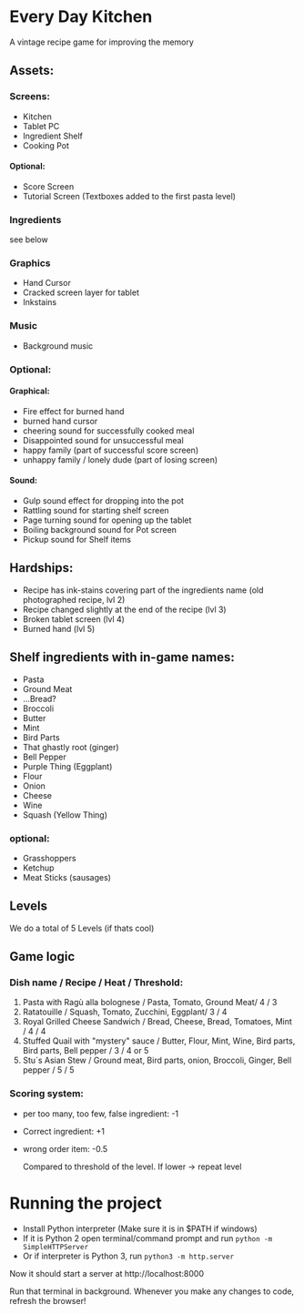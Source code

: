 # Every Day Kitchen
A vintage recipe game for improving the memory


## Assets: 
### Screens: 
* Kitchen 
* Tablet PC 
* Ingredient Shelf
* Cooking Pot
#### Optional: 
* Score Screen
* Tutorial Screen (Textboxes added to the first pasta level)

### Ingredients
see below

### Graphics
* Hand Cursor
* Cracked screen layer for tablet
* Inkstains
	
### Music
* Background music
### Optional: 
#### Graphical:
* Fire effect for burned hand
* burned hand cursor
* cheering sound for successfully cooked meal
* Disappointed sound for unsuccessful meal
* happy family (part of successful score screen)
* unhappy family / lonely dude (part of losing screen)
		
#### Sound: 
* Gulp sound effect for dropping into the pot
* Rattling sound for starting shelf screen
* Page turning sound for opening up the tablet 
* Boiling background sound for Pot screen
* Pickup sound for Shelf items

			 

## Hardships: 
* Recipe has ink-stains covering part of the ingredients name (old photographed recipe, lvl 2)
* Recipe changed slightly at the end of the recipe (lvl 3)
* Broken tablet screen (lvl 4)
* Burned hand (lvl 5)
		

## Shelf ingredients with in-game names:

* Pasta
* Ground Meat
* ...Bread?
* Broccoli
* Butter
* Mint
* Bird Parts
* That ghastly root (ginger)
* Bell Pepper
* Purple Thing (Eggplant)
* Flour
* Onion
* Cheese
* Wine
* Squash (Yellow Thing)

### optional:

* Grasshoppers
* Ketchup
* Meat Sticks (sausages)


## Levels
We do a total of 5 Levels (if thats cool)


## Game logic
### Dish name / Recipe / Heat / Threshold:

1. Pasta with Ragù alla bolognese / Pasta, Tomato, Ground Meat/ 4 / 3
2. Ratatouille / Squash, Tomato, Zucchini, Eggplant/ 3 / 4
3. Royal Grilled Cheese Sandwich / Bread, Cheese, Bread, Tomatoes, Mint / 4 / 4
4. Stuffed Quail with "mystery" sauce / Butter, Flour, Mint, Wine, Bird parts, Bird parts, Bell pepper / 3 / 4 or 5
5. Stu´s Asian Stew / Ground meat, Bird parts, onion, Broccoli, Ginger, Bell pepper / 5 / 5


### Scoring system:

* per too many, too few, false ingredient: -1
* Correct ingredient: +1
* wrong order item: -0.5
  
  Compared to threshold of the level. If lower -> repeat level

# Running the project

* Install Python interpreter (Make sure it is in $PATH if windows)
* If it is Python 2 open terminal/command prompt and run
   `python -m SimpleHTTPServer`
* Or if interpreter is Python 3, run
   `python3 -m http.server`

Now it should start a server at http://localhost:8000

Run that terminal in background. Whenever you make any changes to code, refresh the browser!
